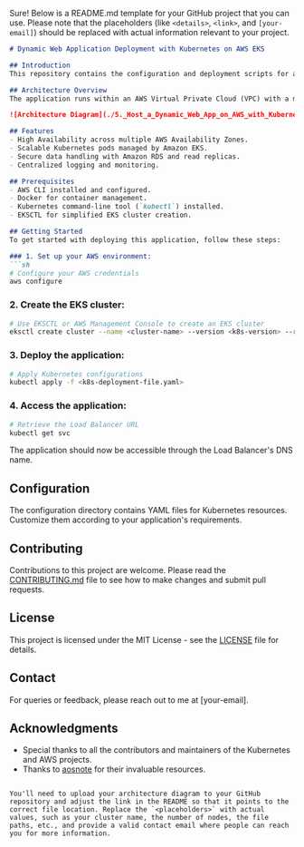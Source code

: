 Sure! Below is a README.md template for your GitHub project that you can use. Please note that the placeholders (like `<details>`, `<link>`, and `[your-email]`) should be replaced with actual information relevant to your project.

```markdown
# Dynamic Web Application Deployment with Kubernetes on AWS EKS

## Introduction
This repository contains the configuration and deployment scripts for a dynamic web application hosted using Amazon Elastic Kubernetes Service (EKS). The application is designed to be highly available, scalable, and secure, utilizing a range of AWS services to achieve a robust cloud-native architecture.

## Architecture Overview
The application runs within an AWS Virtual Private Cloud (VPC) with a multi-AZ setup for high availability. Traffic is routed through a Network Load Balancer to an EKS cluster, and data persistence is handled by Amazon RDS with master and standby instances across different subnets.

![Architecture Diagram](./5._Host_a_Dynamic_Web_App_on_AWS_with_Kubernetes_and_Amazon_EKS.png)

## Features
- High Availability across multiple AWS Availability Zones.
- Scalable Kubernetes pods managed by Amazon EKS.
- Secure data handling with Amazon RDS and read replicas.
- Centralized logging and monitoring.

## Prerequisites
- AWS CLI installed and configured.
- Docker for container management.
- Kubernetes command-line tool (`kubectl`) installed.
- EKSCTL for simplified EKS cluster creation.

## Getting Started
To get started with deploying this application, follow these steps:

### 1. Set up your AWS environment:
```sh
# Configure your AWS credentials
aws configure
```

### 2. Create the EKS cluster:
```sh
# Use EKSCTL or AWS Management Console to create an EKS cluster
eksctl create cluster --name <cluster-name> --version <k8s-version> --region <aws-region> --nodegroup-name <node-group-name> --nodes <number-of-nodes>
```

### 3. Deploy the application:
```sh
# Apply Kubernetes configurations
kubectl apply -f <k8s-deployment-file.yaml>
```

### 4. Access the application:
```sh
# Retrieve the Load Balancer URL
kubectl get svc
```
The application should now be accessible through the Load Balancer's DNS name.

## Configuration
The configuration directory contains YAML files for Kubernetes resources. Customize them according to your application's requirements.

## Contributing
Contributions to this project are welcome. Please read the [CONTRIBUTING.md](CONTRIBUTING.md) file to see how to make changes and submit pull requests.

## License
This project is licensed under the MIT License - see the [LICENSE](LICENSE) file for details.

## Contact
For queries or feedback, please reach out to me at [your-email].

## Acknowledgments
- Special thanks to all the contributors and maintainers of the Kubernetes and AWS projects.
- Thanks to [aosnote](https://aosnote.com) for their invaluable resources.
```

You'll need to upload your architecture diagram to your GitHub repository and adjust the link in the README so that it points to the correct file location. Replace the `<placeholders>` with actual values, such as your cluster name, the number of nodes, the file paths, etc., and provide a valid contact email where people can reach you for more information.
